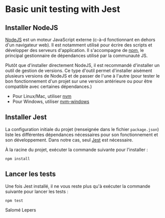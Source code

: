 # Basic unit testing with Jest

## Installer NodeJS

[NodeJS](https://nodejs.org/en/) est un moteur JavaScript externe (c-à-d fonctionnant en dehors d'un navigateur web).
Il est notamment utilisé pour écrire des scripts et développer des serveurs d'application.
Il s'accompagne de [npm](https://www.npmjs.com/), le principal gestionnaire de dépendances utilisé par la communauté JS.

Plutôt que d'installer  directement NodeJS, il est recommandé d'installer un outil de gestion de versions.
Ce type d'outil permet d'installer aisément plusieurs versions de NodeJS et de passer de l'une à l'autre (pour tester le bon fonctionnement d'un projet sur une version antérieure ou pour être compatible avec certaines dépendances.)

- Pour Linux/Mac, utiliser [nvm](https://github.com/nvm-sh/nvm)
- Pour Windows, utiliser [nvm-windows](https://github.com/coreybutler/nvm-windows)

## Installer Jest

La configuration initiale du projet (renseignée dans le fichier `package.json`) liste les différentes dépendances nécessaires pour son fonctionnement et son développement.
Dans notre cas, seul [Jest](https://jestjs.io/) est nécessaire.

À la racine du projet, exécuter la commande suivante pour l'installer :

```
npm install
```

## Lancer les tests

Une fois Jest installé, il ne vous reste plus qu'à exécuter la commande suivante pour lancer les tests :

```
npm test
```

Salomé Lepers
